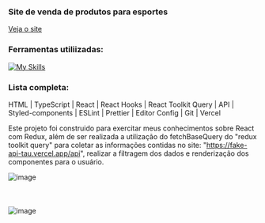 ### Site de venda de produtos para esportes
[Veja o site](https://sports-accessories.vercel.app/)

### Ferramentas utiliizadas:
[![My Skills](https://skillicons.dev/icons?i=html,ts,react,styledcomponents,git,vercel)](https://skillicons.dev)

### Lista completa:
HTML | TypeScript | React | React Hooks | React Toolkit Query | API | Styled-components | ESLint | Prettier | Editor Config | Git | Vercel

Este projeto foi construido para exercitar meus conhecimentos sobre React com Redux, além de ser realizada a utilização do fetchBaseQuery do "redux toolkit query" para coletar as informações contidas no site: "https://fake-api-tau.vercel.app/api", realizar a filtragem dos dados e renderização dos componentes para o usuário.

![image](https://github.com/user-attachments/assets/fae9d6c1-5284-44bb-92a5-369964e84d7c)
<br/>
<br/>
<br/>
<br/>
![image](https://github.com/user-attachments/assets/fbe44bd0-0710-4957-9b0a-95ac3b7ed73c)
